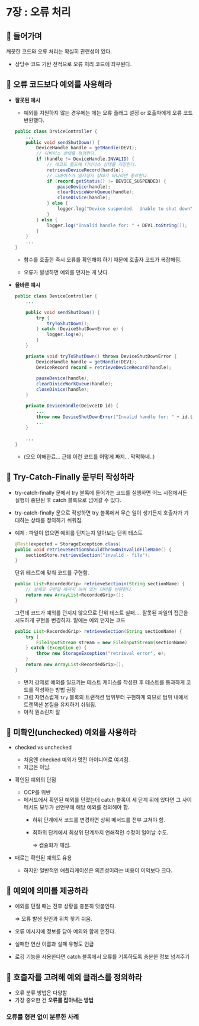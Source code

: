 # 7장 : 오류 처리
## 📌 들어가며

깨끗한 코드와 오류 처리는 확실히 관련성이 있다.

- 상당수 코드 기반 전적으로 오류 처리 코드에 좌우된다.

## 📌 오류 코드보다 예외를 사용해라
- **잘못된 예시**
    - 예외를 지원하지 않는 경우에는 에는 오류 플래그 설정 or 호출자에게 오류 코드 반환했다.
    
    ```java
    public class DrviceController {
    	...
    	public void sendShutDown() {
    		DeviceHandle handle = getHandle(DEV1);
    		// 디바이스 상태를 점검한다.
    		if (handle != DeviceHandle.INVALID) {
    			// 레코드 필드에 디바이스 상태를 저장한다.
    			retrieveDeviceRecord(handle);
    			// 디바이스가 일시정지 상태가 아니라면 종료한다.
    			if (record.getStatus() != DEVICE_SUSPENDED) {
    				pauseDevice(handle);
    				clearDiviceWorkQueue(handle);
    				closeDivice(handle);
    			} else {
    				logger.log("Device suspended.  Unable to shut down");
    			}
    		} else {
    			logger.log("Invalid handle for: " + DEV1.toString());
    		}
    	}
    	...
    }
    ```
    
    - 함수를 호출한 즉시 오류를 확인해야 하기 때문에 호출자 코드가 복잡해짐.


    - 오류가 발생하면 예외를 던지는 게 낫다.
- **올바른 예시**
    
    ```java
    public class DeviceController {
    	...
    
    	public void sendShutDown() {
    		try {
    			tryToShutDown();
    		} catch (DeviceShutDownError e) {
    			logger.log(e);
    		}
    	}
    
    	private void tryToShutDown() throws DeviceShutDownError {
    		DeviceHandle handle = getHandle(DEV1);
    		DeviceRecord record = retrieveDeviceRecord(handle);
    		
    		pauseDevice(handle);
    		clearDiviceWorkQueue(handle);
    		closeDivice(handle);
    	}
    
    	private DeviceHandle(DeivceID id) {
    		...
    		throw new DeviceShutDownError("Invalid handle for: " + id.toString());
    		...
    	}
    	
    	...
    }
    ```
    
    - (오오 이해완료… 근데 이런 코드를 어떻게 짜지… 막막하네..)

## 📌 Try-Catch-Finally 문부터 작성하라
- try-catch-finally 문에서 try 블록에 들어가는 코드를 실행하면 어느 시점에서든 실행이 중단된 후 catch 블록으로 넘어갈 수 있다.
- try-catch-finally 문으로 작성하면 try 블록에서 무슨 일이 생기든지 호출자가 기대하는 상태를 정의하기 쉬워짐.
- 예제 : 파일이 없으면 예외를 던지는지 알아보는 단위 테스트
    
    ```java
    @Test(expected = StorageException.class)
    public void retrieveSectionShouldThrowOnInvalidFileName() {
    	sectionStore.retrieveSection("invalid - file");
    }
    ```
    
    단위 테스트에 맞춰 코드를 구현함.
    
    ```java
    public List<RecordedGrip> retrieveSectioin(String sectionName) {
    	// 실제로 구현할 때까지 비어 있는 더미를 반환한다.
    	return new ArrayList<RecordedGrip>();
    }
    ```
    
    그런데 코드가 예외를 던지지 않으므로 단위 테스트 실패…. 잘못된 파일의 접근을 시도하게 구현을 변경하자. 밑에는 예외 던지는 코드
    
    ```java
	public List<RecordedGrip> retrieveSection(String sectionName) {
		try {
			FileInputStream stream = new FileInputStream(sectionName)
		} catch (Exception e) {
			throw new StorageException("retrieval error", e);
		}
		return new ArrayList<RecordedGrip>();
	}
	```
	- 먼저 강제로 예외를 일으키는 테스트 케이스를 작성한 후 테스트를 통과하게 코드를 작성하는 방법 권장
    - 그럼 자연스럽게 `try` 블록의 트랜잭션 범위부터 구현하게 되므로 범위 내에서 트랜잭션 본질을 유지하기 쉬워짐.
    - 아직 뭔소린지 잘

## 📌 미확인(unchecked) 예외를 사용하라

- checked vs unchecked
    - 처음엔 checked 예외가 멋진 아이디어로 여겨짐.
    - 지금은 아님.
- 확인된 예외의 단점
    - OCP를 위반
    - 메서드에서 확인된 예외를 던졌는데 catch 블록이 세 단계 위에 있다면 그 사이 메서드 모두가 선언부에 해당 예외를 정의해야 함.
        - 하위 단계에서 코드를 변경하면 상위 메서드를 전부 고쳐야 함.
        - 최하위 단계에서 최상위 단계까지 연쇄적인 수정이 일어날 수도.
            
            ⇒ 캡슐화가 깨짐.
            
- 때로는 확인된 예외도 유용
    - 하지만 일반적인 애플리케이션은 의존성이라는 비용이 이익보다 크다.

## 📌 예외에 의미를 제공하라

- 예외를 던질 때는 전후 상황을 충분히 덧붙인다.
    
    ⇒ 오류 발생 원인과 위치 찾기 쉬움.
    
- 오류 메시지에 정보를 담아 예외와 함께 던진다.
- 실패한 연산 이름과 실패 유형도 언급
- 로깅 기능을 사용한다면 catch 블록에서 오류를 기록하도록 충분한 정보 넘겨주기

## 📌 호출자를 고려해 예외 클래스를 정의하라

- 오류 분류 방법은 다양함
- 가장 중요한 건 **오류를 잡아내는 방법**

### 오류를 형편 없이 분류한 사례